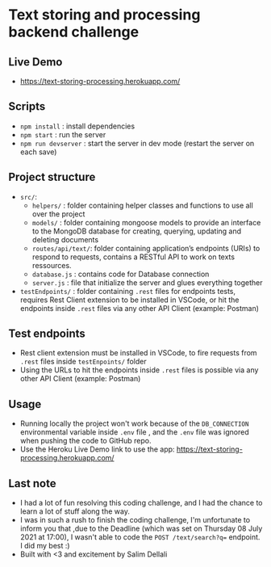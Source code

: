 # Text storing and processing backend challenge

## Live Demo

- https://text-storing-processing.herokuapp.com/

## Scripts

- `npm install` : install dependencies
- `npm start` : run the server
- `npm run devserver` : start the server in dev mode (restart the server on each save)

## Project structure

- `src/`:
  - `helpers/` : folder containing helper classes and functions to use all over the project
  - `models/` : folder containing mongoose models to provide an interface to the MongoDB database for creating, querying, updating and deleting documents
  - `routes/api/text/`: folder containing application’s endpoints (URIs) to respond to requests, contains a RESTful API to work on texts ressources.
  - `database.js` : contains code for Database connection
  - `server.js` : file that initialize the server and glues everything together
- `testEndpoints/` : folder containing `.rest` files for endpoints tests, requires Rest Client extension to be installed in VSCode, or hit the endpoints inside `.rest` files via any other API Client (example: Postman)

## Test endpoints

- Rest client extension must be installed in VSCode, to fire requests from `.rest` files inside `testEnpoints/` folder
- Using the URLs to hit the endpoints inside `.rest` files is possible via any other API Client (example: Postman)

## Usage

- Running locally the project won't work because of the `DB_CONNECTION` environmental variable inside `.env` file , and the `.env` file was ignored when pushing the code to GitHub repo.
- Use the Heroku Live Demo link to use the app: https://text-storing-processing.herokuapp.com/

## Last note

- I had a lot of fun resolving this coding challenge, and I had the chance to learn a lot of stuff along the way.
- I was in such a rush to finish the coding challenge, I'm unfortunate to inform you that ,due to the Deadline (which was set on Thursday 08 July 2021 at 17:00), I wasn't able to code the `POST /text/search?q=` endpoint. I did my best :)
- Built with <3 and excitement by Salim Dellali
